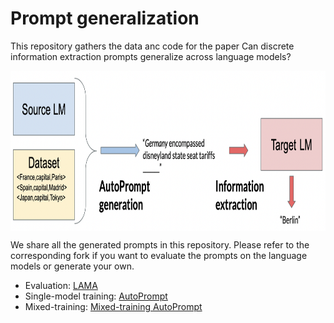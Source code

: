 # Prompt generalization
This repository gathers the data anc code for the paper Can discrete information extraction prompts generalize across language models?

<img align="middle" src="img/experimental_setup.png" height="256" alt="LAMA">

We share all the generated prompts in this repository. Please refer to the corresponding fork if you want to evaluate the prompts on the language models or generate your own.
- Evaluation:  [LAMA](https://github.com/ncarraz/LAMA)
- Single-model training: [AutoPrompt](https://github.com/ncarraz/autoprompt)
- Mixed-training: [Mixed-training AutoPrompt](https://github.com/ncarraz/autoprompt/tree/mix-match)

